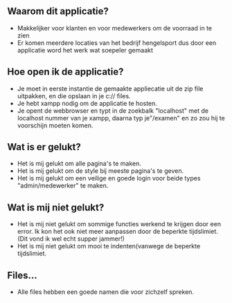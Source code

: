 ## Waarom dit applicatie?
* Makkelijker voor klanten en voor medewerkers om de voorraad in te zien
* Er komen meerdere locaties van het bedrijf hengelsport dus door een applicatie word het werk wat soepeler gemaakt

## Hoe open ik de applicatie?
* Je moet in eerste instantie de gemaakte appliecatie uit de zip file uitpakken, en die opslaan in je c:// files.
* Je hebt xampp nodig om de applicatie te hosten.
* Je opent de webbrowser en typt in de zoekbalk "localhost" met de localhost nummer van je xampp, daarna typ je"/examen" en zo zou hij te voorschijn moeten komen.

## Wat is er gelukt?
* Het is mij gelukt om alle pagina's te maken.
* Het is mij gelukt om de style bij meeste pagina's te geven.
* Het is mij gelukt om een veilige en goede login voor beide types "admin/medewerker" te maken.


## Wat is mij niet gelukt?
* Het is mij niet gelukt om sommige functies werkend te krijgen door een error. Ik kon het ook niet meer aanpassen door de beperkte tijdslimiet. (Dit vond ik wel echt supper jammer!)
* Het is mij niet gelukt om mooi te indenten(vanwege de beperkte tijdslimiet.

## Files...
* Alle files hebben een goede namen die voor zichzelf spreken. 